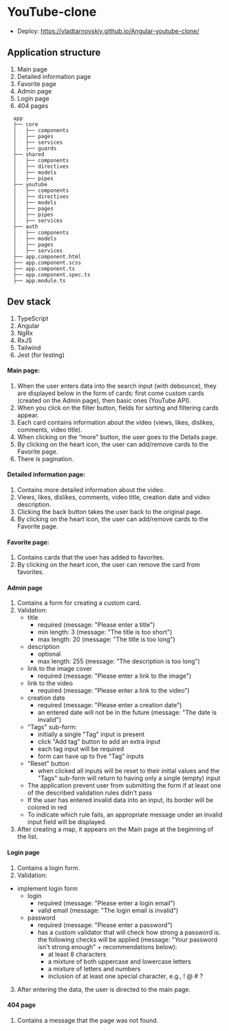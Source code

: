 # YouTube-clone

- Deploy: https://vladtarnovskiy.github.io/Angular-youtube-clone/

## Application structure

1. Main page
2. Detailed information page
3. Favorite page
4. Admin page
5. Login page
6. 404 pages

```
  app
  ├── core
  │   ├── components
  │   ├── pages
  │   ├── services
  │   ├── guards
  ├── shared
  │   ├── components
  │   ├── directives
  │   ├── models
  │   ├── pipes
  ├── youtube
  │   ├── components
  │   ├── directives
  │   ├── models
  │   ├── pages
  │   ├── pipes
  │   ├── services
  ├── auth
  │   ├── components
  │   ├── models
  │   ├── pages
  │   ├── services
  ├── app.component.html
  ├── app.component.scss
  ├── app.component.ts
  ├── app.component.spec.ts
  ├── app.module.ts
```

## Dev stack

1. TypeScript
2. Angular
3. NgRx
4. RxJS
5. Tailwind
6. Jest (for testing)

#### Main page:

1. When the user enters data into the search input (with debounce), they are displayed below in the form of cards: first come
   custom cards (created on the Admin page), then basic ones (YouTube API).
2. When you click on the filter button, fields for sorting and filtering cards appear.
3. Each card contains information about the video (views, likes, dislikes, comments, video title).
4. When clicking on the “more” button, the user goes to the Details page.
5. By clicking on the heart icon, the user can add/remove cards to the Favorite page.
6. There is pagination.

#### Detailed information page:

1. Contains more detailed information about the video.
2. Views, likes, dislikes, comments, video title, creation date and video description.
3. Clicking the back button takes the user back to the original page.
4. By clicking on the heart icon, the user can add/remove cards to the Favorite page.

#### Favorite page:

1. Contains cards that the user has added to favorites.
2. By clicking on the heart icon, the user can remove the card from favorites.

#### Admin page

1. Contains a form for creating a custom card.
2. Validation:
   - title
     - required (message: "Please enter a title")
     - min length: 3 (message: "The title is too short")
     - max length: 20 (message: "The title is too long")
   - description
     - optional
     - max length: 255 (message: "The description is too long")
   - link to the image cover
     - required (message: "Please enter a link to the image")
   - link to the video
     - required (message: "Please enter a link to the video")
   - creation date
     - required (message: "Please enter a creation date")
     - an entered date will not be in the future (message: "The date is invalid")
   - "Tags" sub-form:
     - initially a single "Tag" input is present
     - click "Add tag" button to add an extra input
     - each tag input will be required
     - form can have up to five "Tag" inputs
   - "Reset" button
     - when clicked all inputs will be reset to their initial values and the "Tags" sub-form will return to having only a single (empty) input
   - The application prevent user from submitting the form if at least one of the described validation rules didn't pass
   - If the user has entered invalid data into an input, its border will be colored in red
   - To indicate which rule fails, an appropriate message under an invalid input field will be displayed.
3. After creating a map, it appears on the Main page at the beginning of the list.

#### Login page

1. Contains a login form.
2. Validation:

- implement login form
  - login
    - required (message: "Please enter a login email")
    - valid email (message: "The login email is invalid")
  - password
    - required (message: "Please enter a password")
    - has a custom validator that will check how strong a password is. the following checks will be applied (message: "Your password isn't strong enough" + recommendations below):
      - at least 8 characters
      - a mixture of both uppercase and lowercase letters
      - a mixture of letters and numbers
      - inclusion of at least one special character, e.g., ! @ # ?

3. After entering the data, the user is directed to the main page.

#### 404 page

1. Contains a message that the page was not found.

